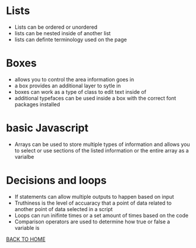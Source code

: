 # Lists

* Lists can be ordered or unordered 
* lists can be nested inside of another list
* lists can definte terminology used on the page

# Boxes

* allows you to control the area information goes in
* a box provides an additional layer to sytle in
* boxes can work as a type of class to edit text inside of
* additional typefaces can be used inside a box with the correct font packages installed


# basic Javascript

* Arrays can be used to store multiple types of information and allows you to select or use sections of the listed information or the entire array as a varialbe

# Decisions and loops

* If statements can allow multiple outputs to happen based on input
* Truthiness is the level of accuaracy that a point of data related to another point of data selected in a script
* Loops can run inifinte times or a set amount of times based on the code
* Comparison operators are used to determine how true or false a variable is

[BACK TO HOME](https://folksmash.github.io/reading-notes/)